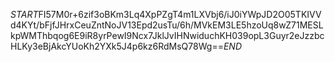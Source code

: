$START$FI57M0r+6zif3oBKm3Lq4XpPZgT4m1LXVbj6/iJ0iYWpJD2O05TKIVVd4KYt/bFjfJHrxCeuZntNoJV13Epd2usTu/6h/MVkEM3LE5hzoUq8wZ71MESLkpWMThbqog6E9iR8yrPewI9Ncx7JklJvIHNwiduchKH039opL3Guyr2eJzzbcHLKy3eBjAkcYUoKh2YXk5J4p6kz6RdMsQ78Wg==$END$